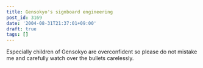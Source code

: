 ```yaml
---
title: Gensokyo's signboard engineering
post_id: 3169
date: '2004-08-31T21:37:01+09:00'
draft: true
tags: []
---
```


Especially children of Gensokyo are overconfident so please do not mistake me and carefully watch over the bullets carelessly.
